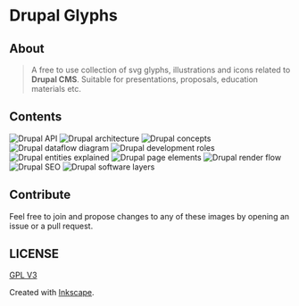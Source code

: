 # Drupal Glyphs

## About
> A free to use collection of svg glyphs, illustrations and icons related to **Drupal CMS**. Suitable for presentations, proposals, education materials etc.

## Contents
![Drupal API](images/drupal_api.svg)
![Drupal architecture](images/drupal_architecture.svg)
![Drupal concepts](images/drupal_concepts.svg)
![Drupal dataflow diagram](images/drupal_dataflow_diagram.svg)
![Drupal development roles](images/drupal_development_roles.svg)
![Drupal entities explained](images/drupal_entities_explained.svg)
![Drupal page elements](images/drupal_page_elements.svg)
![Drupal render flow](images/drupal_render_flow.svg)
![Drupal SEO](images/drupal_seo.svg)
![Drupal software layers](images/drupal_software_layers.svg)

## Contribute
Feel free to join and propose changes to any of these images by opening an issue or a pull request.

## LICENSE
[GPL V3](LICENSE)

Created with [Inkscape](https://inkscape.org).
